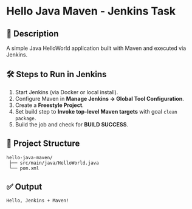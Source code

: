 # Hello Java Maven - Jenkins Task

## 📌 Description
A simple Java HelloWorld application built with Maven and executed via Jenkins.

## 🛠 Steps to Run in Jenkins
1. Start Jenkins (via Docker or local install).
2. Configure Maven in **Manage Jenkins → Global Tool Configuration**.
3. Create a **Freestyle Project**.
4. Set build step to **Invoke top-level Maven targets** with goal `clean package`.
5. Build the job and check for **BUILD SUCCESS**.

## 📂 Project Structure
```
hello-java-maven/
 ├── src/main/java/HelloWorld.java
 └── pom.xml
```

## ✅ Output
```
Hello, Jenkins + Maven!
```
